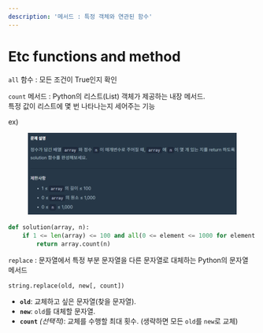 ```yaml
---
description: '메서드 : 특정 객체와 연관된 함수'
---
```


# Etc functions and method

`all` 함수 : 모든 조건이 True인지 확인

`count` 메서드 : Python의 리스트(List) 객체가 제공하는 내장 메서드. \
특정 값이 리스트에 몇 번 나타나는지 세어주는 기능

ex)&#x20;

<figure><img src="../../../.gitbook/assets/image.png" alt=""><figcaption></figcaption></figure>

```python
def solution(array, n):
    if 1 <= len(array) <= 100 and all(0 <= element <= 1000 for element in array) and 0 <= n <= 1000:
        return array.count(n)
```

`replace` : 문자열에서 특정 부분 문자열을 다른 문자열로 대체하는 Python의 문자열 메서드

```python
string.replace(old, new[, count]) 
```

* **`old`**: 교체하고 싶은 문자열(찾을 문자열).
* **`new`**: `old`를 대체할 문자열.
* **`count`** _(선택적)_: 교체를 수행할 최대 횟수. (생략하면 모든 `old`를 `new`로 교체)

















